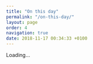 ```yaml
---
title: "On this day"
permalink: "/on-this-day/"
layout: page
order: 4
navigation: true
date: 2018-11-17 00:34:33 +0100
---
```

<div id="on-this-day">
  Loading...
</div>

<script src="https://micromemories.cleverdevil.io/js?tz=Europe/Amsterdam"></script>
